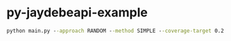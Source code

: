 # py-jaydebeapi-example



```cmd
python main.py --approach RANDOM --method SIMPLE --coverage-target 0.2 --fab BLD1 --verbose
```
